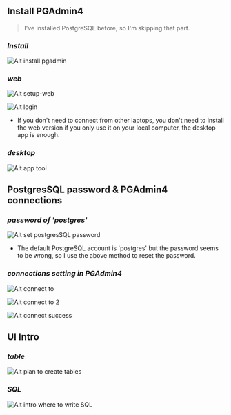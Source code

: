 ## **Install PGAdmin4**

> I've installed PostgreSQL before, so I'm skipping that part.

### _Install_

![Alt install pgadmin](pic/01.jpg)

### _web_

![Alt setup-web](pic/02.jpg)

![Alt login](pic/03.jpg)

- If you don't need to connect from other laptops, you don't need to install the web version if you only use it on your local computer, the desktop app is enough.

### _desktop_

![Alt app tool](pic/04.jpg)

## **PostgresSQL password & PGAdmin4 connections**

### *password of 'postgres'* 

![Alt set postgresSQL password](pic/05.jpg)

- The default PostgreSQL account is 'postgres' but the password seems to be wrong, so I use the above method to reset the password.

### *connections setting in PGAdmin4*

![Alt connect to](pic/06.jpg)

![Alt connect to 2](pic/07.jpg)

![Alt connect success](pic/08.jpg)

## **UI Intro**

### _table_

![Alt plan to create tables](pic/09.jpg)

### _SQL_

![Alt intro where to write SQL](pic/10.jpg)

